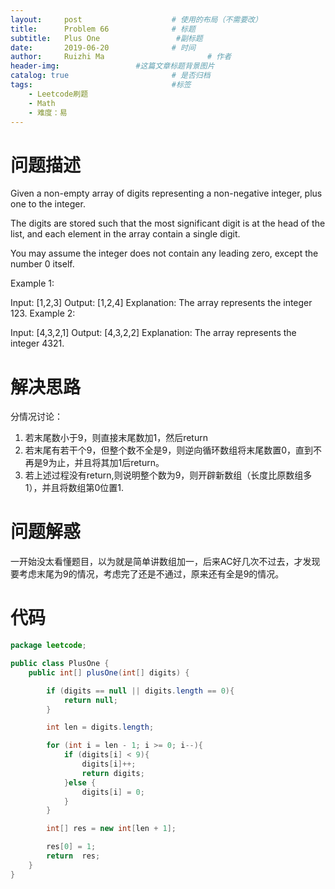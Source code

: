 ```yaml
---
layout:     post   				    # 使用的布局（不需要改）
title:      Problem 66				# 标题 
subtitle:   Plus One                 #副标题
date:       2019-06-20				# 时间
author:     Ruizhi Ma 						# 作者
header-img:              	#这篇文章标题背景图片
catalog: true 						# 是否归档
tags:								#标签
    - Leetcode刷题
    - Math
    - 难度：易
---
```

# 问题描述
Given a non-empty array of digits representing a non-negative integer, plus one to the integer.

The digits are stored such that the most significant digit is at the head of the list, and each element in the array contain a single digit.

You may assume the integer does not contain any leading zero, except the number 0 itself.

Example 1:

Input: [1,2,3]
Output: [1,2,4]
Explanation: The array represents the integer 123.
Example 2:

Input: [4,3,2,1]
Output: [4,3,2,2]
Explanation: The array represents the integer 4321.

# 解决思路
分情况讨论：
1. 若末尾数小于9，则直接末尾数加1，然后return
2. 若末尾有若干个9，但整个数不全是9，则逆向循环数组将末尾数置0，直到不再是9为止，并且将其加1后return。
3. 若上述过程没有return,则说明整个数为9，则开辟新数组（长度比原数组多1），并且将数组第0位置1.

# 问题解惑
一开始没太看懂题目，以为就是简单讲数组加一，后来AC好几次不过去，才发现要考虑末尾为9的情况，考虑完了还是不通过，原来还有全是9的情况。

# 代码
```java
package leetcode;

public class PlusOne {
    public int[] plusOne(int[] digits) {

        if (digits == null || digits.length == 0){
            return null;
        }

        int len = digits.length;

        for (int i = len - 1; i >= 0; i--){
            if (digits[i] < 9){
                digits[i]++;
                return digits;
            }else {
                digits[i] = 0;
            }
        }

        int[] res = new int[len + 1];

        res[0] = 1;
        return  res;
    }
}

```